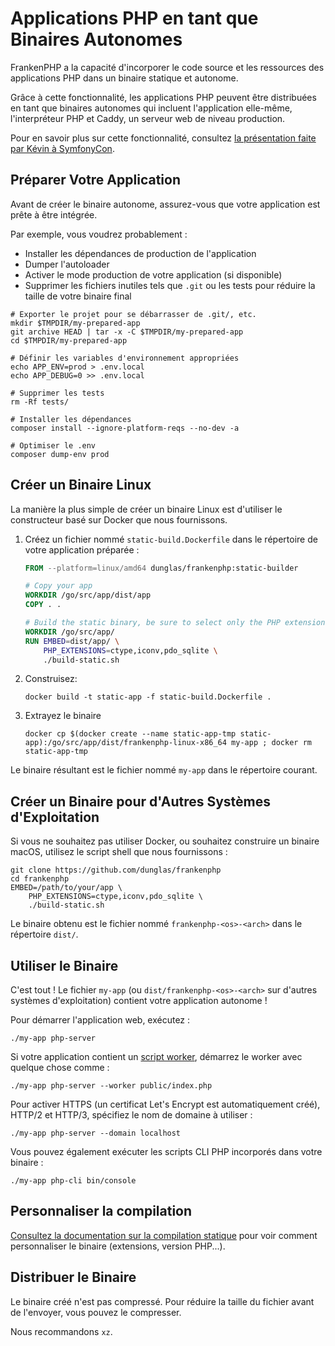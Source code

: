 # Applications PHP en tant que Binaires Autonomes

FrankenPHP a la capacité d'incorporer le code source et les ressources des applications PHP dans un binaire statique et autonome.

Grâce à cette fonctionnalité, les applications PHP peuvent être distribuées en tant que binaires autonomes qui incluent l'application elle-même, l'interpréteur PHP et Caddy, un serveur web de niveau production.

Pour en savoir plus sur cette fonctionnalité, consultez [la présentation faite par Kévin à SymfonyCon](https://dunglas.dev/2023/12/php-and-symfony-apps-as-standalone-binaries/).

## Préparer Votre Application

Avant de créer le binaire autonome, assurez-vous que votre application est prête à être intégrée.

Par exemple, vous voudrez probablement :

* Installer les dépendances de production de l'application
* Dumper l'autoloader
* Activer le mode production de votre application (si disponible)
* Supprimer les fichiers inutiles tels que `.git` ou les tests pour réduire la taille de votre binaire final

```console
# Exporter le projet pour se débarrasser de .git/, etc.
mkdir $TMPDIR/my-prepared-app
git archive HEAD | tar -x -C $TMPDIR/my-prepared-app
cd $TMPDIR/my-prepared-app

# Définir les variables d'environnement appropriées
echo APP_ENV=prod > .env.local
echo APP_DEBUG=0 >> .env.local

# Supprimer les tests
rm -Rf tests/

# Installer les dépendances
composer install --ignore-platform-reqs --no-dev -a

# Optimiser le .env
composer dump-env prod
```

## Créer un Binaire Linux

La manière la plus simple de créer un binaire Linux est d'utiliser le constructeur basé sur Docker que nous fournissons.

1. Créez un fichier nommé `static-build.Dockerfile` dans le répertoire de votre application préparée :

    ```dockerfile
    FROM --platform=linux/amd64 dunglas/frankenphp:static-builder

    # Copy your app
    WORKDIR /go/src/app/dist/app
    COPY . .

    # Build the static binary, be sure to select only the PHP extensions you want
    WORKDIR /go/src/app/
    RUN EMBED=dist/app/ \
        PHP_EXTENSIONS=ctype,iconv,pdo_sqlite \
        ./build-static.sh
    ```

2. Construisez:

    ```console
    docker build -t static-app -f static-build.Dockerfile .
    ```

3. Extrayez le binaire

    ```console
    docker cp $(docker create --name static-app-tmp static-app):/go/src/app/dist/frankenphp-linux-x86_64 my-app ; docker rm static-app-tmp
    ```

Le binaire résultant est le fichier nommé `my-app` dans le répertoire courant.

## Créer un Binaire pour d'Autres Systèmes d'Exploitation

Si vous ne souhaitez pas utiliser Docker, ou souhaitez construire un binaire macOS, utilisez le script shell que nous fournissons :

```console
git clone https://github.com/dunglas/frankenphp
cd frankenphp
EMBED=/path/to/your/app \
    PHP_EXTENSIONS=ctype,iconv,pdo_sqlite \
    ./build-static.sh
```

Le binaire obtenu est le fichier nommé `frankenphp-<os>-<arch>` dans le répertoire `dist/`.

## Utiliser le Binaire

C'est tout ! Le fichier `my-app` (ou `dist/frankenphp-<os>-<arch>` sur d'autres systèmes d'exploitation) contient votre application autonome !

Pour démarrer l'application web, exécutez :

```console
./my-app php-server
```

Si votre application contient un [script worker](worker.md), démarrez le worker avec quelque chose comme :

```console
./my-app php-server --worker public/index.php
```

Pour activer HTTPS (un certificat Let's Encrypt est automatiquement créé), HTTP/2 et HTTP/3, spécifiez le nom de domaine à utiliser :

```console
./my-app php-server --domain localhost
```

Vous pouvez également exécuter les scripts CLI PHP incorporés dans votre binaire :

```console
./my-app php-cli bin/console
```

## Personnaliser la compilation

[Consultez la documentation sur la compilation statique](static.md) pour voir comment personnaliser le binaire (extensions, version PHP...).

## Distribuer le Binaire

Le binaire créé n'est pas compressé. 
Pour réduire la taille du fichier avant de l'envoyer, vous pouvez le compresser.

Nous recommandons `xz`.
